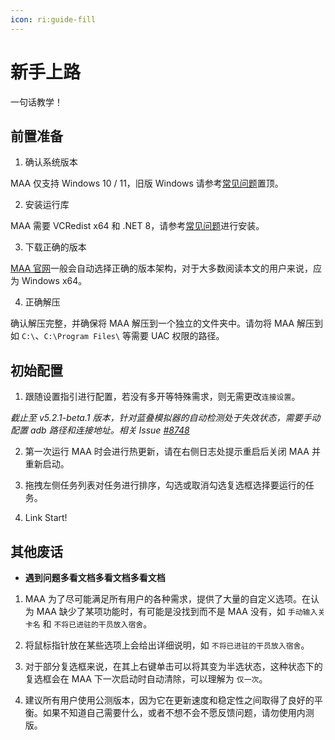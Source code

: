 ```yaml
---
icon: ri:guide-fill
---
```


# 新手上路

一句话教学！

## 前置准备

1. 确认系统版本

MAA 仅支持 Windows 10 / 11，旧版 Windows 请参考[常见问题](常见问题.md)置顶。

2. 安装运行库

MAA 需要 VCRedist x64 和 .NET 8，请参考[常见问题](常见问题.md#可能性-2--运行库问题)进行安装。

3. 下载正确的版本

[MAA 官网](https://maa.plus/)一般会自动选择正确的版本架构，对于大多数阅读本文的用户来说，应为 Windows x64。

4. 正确解压

确认解压完整，并确保将 MAA 解压到一个独立的文件夹中。请勿将 MAA 解压到如 `C:\`、`C:\Program Files\` 等需要 UAC 权限的路径。

## 初始配置

1. 跟随设置指引进行配置，若没有多开等特殊需求，则无需更改`连接设置`。

  *截止至 v5.2.1-beta.1 版本，针对蓝叠模拟器的自动检测处于失效状态，需要手动配置 adb 路径和连接地址。相关 Issue [#8748](https://github.com/MaaAssistantArknights/MaaAssistantArknights/issues/8748)*

2. 第一次运行 MAA 时会进行热更新，请在右侧日志处提示重启后关闭 MAA 并重新启动。

3. 拖拽左侧任务列表对任务进行排序，勾选或取消勾选复选框选择要运行的任务。

4. Link Start!

## 其他废话

- **遇到问题多看文档多看文档多看文档**

1. MAA 为了尽可能满足所有用户的各种需求，提供了大量的自定义选项。在认为 MAA 缺少了某项功能时，有可能是没找到而不是 MAA 没有，如 `手动输入关卡名` 和 `不将已进驻的干员放入宿舍`。

2. 将鼠标指针放在某些选项上会给出详细说明，如 `不将已进驻的干员放入宿舍`。

3. 对于部分复选框来说，在其上右键单击可以将其变为半选状态，这种状态下的复选框会在 MAA 下一次启动时自动清除，可以理解为 `仅一次`。

4. 建议所有用户使用公测版本，因为它在更新速度和稳定性之间取得了良好的平衡。如果不知道自己需要什么，或者不想不会不愿反馈问题，请勿使用内测版。
